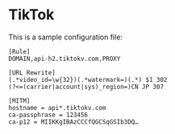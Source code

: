 # TikTok
This is a sample configuration file:

```
[Rule]
DOMAIN,api-h2.tiktokv.com,PROXY

[URL Rewrite]
(.*video_id=\w{32})(.*watermark=)(.*) $1 302
(?<=(carrier|account|sys)_region=)CN JP 307

[MITM]
hostname = api*.tiktokv.com
ca-passphrase = 123456
ca-p12 = MIIKKgIBAzCCCfQGCSqGSIb3DQ…
```

